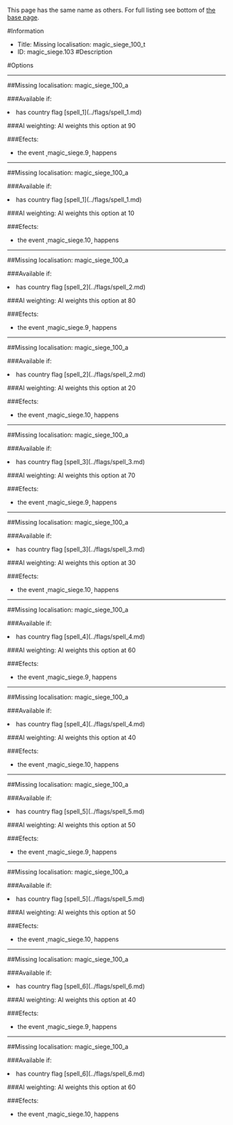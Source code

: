 This page has the same name as others. For full listing see bottom of [the base page](missing_localisation_magic_siege_100_t2.md).

#Information
 - Title: Missing localisation: magic_siege_100_t
 - ID: magic_siege.103
#Description

#Options

___
##Missing localisation: magic_siege_100_a

###Available if:
<li>has country flag [spell_1](../flags/spell_1.md)</li>

###AI weighting:
AI weights this option at 90


###Efects:<ul><li>the event ˻magic_siege.9˼ happens</li></ul>

___
##Missing localisation: magic_siege_100_a

###Available if:
<li>has country flag [spell_1](../flags/spell_1.md)</li>

###AI weighting:
AI weights this option at 10


###Efects:<ul><li>the event ˻magic_siege.10˼ happens</li></ul>

___
##Missing localisation: magic_siege_100_a

###Available if:
<li>has country flag [spell_2](../flags/spell_2.md)</li>

###AI weighting:
AI weights this option at 80


###Efects:<ul><li>the event ˻magic_siege.9˼ happens</li></ul>

___
##Missing localisation: magic_siege_100_a

###Available if:
<li>has country flag [spell_2](../flags/spell_2.md)</li>

###AI weighting:
AI weights this option at 20


###Efects:<ul><li>the event ˻magic_siege.10˼ happens</li></ul>

___
##Missing localisation: magic_siege_100_a

###Available if:
<li>has country flag [spell_3](../flags/spell_3.md)</li>

###AI weighting:
AI weights this option at 70


###Efects:<ul><li>the event ˻magic_siege.9˼ happens</li></ul>

___
##Missing localisation: magic_siege_100_a

###Available if:
<li>has country flag [spell_3](../flags/spell_3.md)</li>

###AI weighting:
AI weights this option at 30


###Efects:<ul><li>the event ˻magic_siege.10˼ happens</li></ul>

___
##Missing localisation: magic_siege_100_a

###Available if:
<li>has country flag [spell_4](../flags/spell_4.md)</li>

###AI weighting:
AI weights this option at 60


###Efects:<ul><li>the event ˻magic_siege.9˼ happens</li></ul>

___
##Missing localisation: magic_siege_100_a

###Available if:
<li>has country flag [spell_4](../flags/spell_4.md)</li>

###AI weighting:
AI weights this option at 40


###Efects:<ul><li>the event ˻magic_siege.10˼ happens</li></ul>

___
##Missing localisation: magic_siege_100_a

###Available if:
<li>has country flag [spell_5](../flags/spell_5.md)</li>

###AI weighting:
AI weights this option at 50


###Efects:<ul><li>the event ˻magic_siege.9˼ happens</li></ul>

___
##Missing localisation: magic_siege_100_a

###Available if:
<li>has country flag [spell_5](../flags/spell_5.md)</li>

###AI weighting:
AI weights this option at 50


###Efects:<ul><li>the event ˻magic_siege.10˼ happens</li></ul>

___
##Missing localisation: magic_siege_100_a

###Available if:
<li>has country flag [spell_6](../flags/spell_6.md)</li>

###AI weighting:
AI weights this option at 40


###Efects:<ul><li>the event ˻magic_siege.9˼ happens</li></ul>

___
##Missing localisation: magic_siege_100_a

###Available if:
<li>has country flag [spell_6](../flags/spell_6.md)</li>

###AI weighting:
AI weights this option at 60


###Efects:<ul><li>the event ˻magic_siege.10˼ happens</li></ul>
